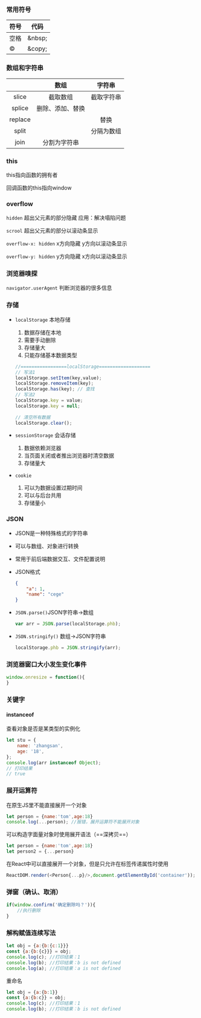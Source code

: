 ### 常用符号

| 符号   | 代码    |
| ------ | ------- |
| 空格   | \&nbsp; |
| &copy; | \&copy; |



### 数组和字符串


|         |       数组       |   字符串   |
| :-----: | :--------------: | :--------: |
|  slice  |     截取数组     | 截取字符串 |
| splice  | 删除、添加、替换 |            |
| replace |                  |    替换    |
|  split  |                  | 分隔为数组 |
|  join   |   分割为字符串   |            |

### this

this指向函数的拥有者

回调函数的this指向window

### overflow

`hidden` 超出父元素的部分隐藏 应用：解决塌陷问题

`scrool` 超出父元素的部分以滚动条显示

`overflow-x: hidden` x方向隐藏 y方向以滚动条显示

`overflow-y: hidden` y方向隐藏 x方向以滚动条显示

### 浏览器嗅探

`navigator.userAgent` 判断浏览器的很多信息

### 存储

* `localStorage` 本地存储
  1. 数据存储在本地
  2. 需要手动删除
  3. 存储量大
  4. 只能存储基本数据类型
  
  ```js
  //=================localStorage===================
  // 写法1
  localStorage.setItem(key,value);
  localStorage.removeItem(key);
  localStorage.has(key); // 查找
  // 写法2
  localStorage.key = value;
  localStorage.key = null;
      
  // 清空所有数据
  localStorage.clear();
  ```
  
* `sessionStorage` 会话存储
  1. 数据依赖浏览器
  2. 当页面关闭或者推出浏览器时清空数据
  3. 存储量大
  
* `cookie` 
  1. 可以为数据设置过期时间
  2. 可以与后台共用
  3. 存储量小

### JSON

* JSON是一种特殊格式的字符串

* 可以与数组、对象进行转换

* 常用于前后端数据交互、文件配置说明

* JSON格式

  ```json
  {
      "a": 1,
      "name": "cege"
  }
  ```

* `JSON.parse()`JSON字符串->数组

  ```js
  var arr = JSON.parse(localStorage.phb);
  ```

* `JSON.stringify()` 数组->JSON字符串

  ```js
  localStorage.phb = JSON.stringify(arr);
  ```


### 浏览器窗口大小发生变化事件

```js
window.onresize = function(){
}
```

### 关键字

#### instanceof

查看对象是否是某类型的实例化

```js
let stu = {
    name: 'zhangsan',
    age: '18',
};
console.log(arr instanceof Object);
// 打印结果
// true
```

### 展开运算符

在原生JS里不能直接展开一个对象

```js
let person = {name:'tom',age:18}
console.log(...person); //报错，展开运算符不能展开对象
```

可以构造字面量对象时使用展开语法（==深拷贝==）

```js
let person = {name:'tom',age:18}
let person2 = {...person}
```

在React中可以直接展开一个对象，但是只允许在标签传递属性时使用

```jsx
ReactDOM.render(<Person{...p}/>,document.getElementById('container'));
```

### 弹窗（确认、取消）

```js
if(window.confirm('确定删除吗？')){
    //执行删除
} 
```

### 解构赋值连续写法

```js
let obj = {a:{b:{c:1}}}
const {a:{b:{c}}} = obj;
console.log(c); //打印结果：1
console.log(b); //打印结果：b is not defined
console.log(a); //打印结果：a is not defined
```

重命名

```js
let obj = {a:{b:1}}
const {a:{b:c}} = obj;
console.log(c); //打印结果：1
console.log(b); //打印结果：b is not defined
```









 
